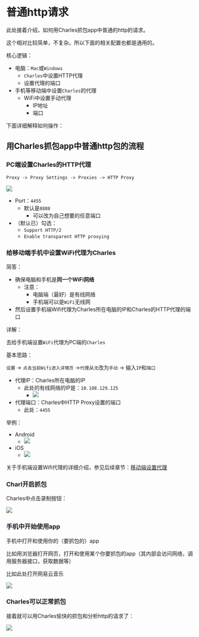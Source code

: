 # 普通http请求

此处接着介绍，如何用Charles抓包app中普通的http的请求。

这个相对比较简单，不复杂。所以下面的相关配置也都是通用的。

核心逻辑：

* 电脑：`Mac`或`Windows`
  * `Charles`中设置HTTP代理
  * 设置代理的端口
* 手机等移动端中设置`Charles`的代理
  * WiFi中设置手动代理
    * IP地址
    * 端口

下面详细解释如何操作：

## 用Charles抓包app中普通http包的流程

### PC端设置Charles的HTTP代理

`Proxy -> Proxy Settings -> Proxies -> HTTP Proxy`

![](../../assets/img/charles_proxy_settings_http_proxy.png)

* Port：`4455`
  * 默认是`8888`
    * 可以改为自己想要的任意端口
* （默认已）勾选：
  * `Support HTTP/2`
  * `Enable transparent HTTP proxying`

### 给移动端手机中设置WiFi代理为Charles

简答：

* 确保电脑和手机是**同一个WiFi网络**
  * 注意：
    * 电脑端（最好）是有线网络
    * 手机端可以是`WiFi`无线网
* 然后设置手机端Wifi代理为Charles所在电脑的IP和Charles的HTTP代理的端口

详解：

去给手机端设置`WiFi`代理为PC端的`Charles`

基本思路：

`设置` -> `点击当前Wifi进入详情页` ->`代理`从`无`改为`手动` -> 输入`IP`和`端口`

* 代理IP：Charles所在电脑的IP
  * 此处的有线网络的IP是：`10.108.129.125`
    * ![](../../assets/img/mac_local_wired_network.png)
* 代理端口：Charles中HTTP Proxy设置的端口
  * 此处：`4455`

举例：

* Android
  * ![](../../assets/img/xiaomi_9_wifi_proxy_charles.png)
* iOS
  * ![](../../assets/img/iphone6_config_proxy_manual.png)

关于手机端设置Wifi代理的详细介绍，参见后续章节：[移动端设置代理](../../how_capture_app/simple_http/mobile_proxy/README.md)

### Charl开启抓包

Charles中点击录制按钮：

![](../../assets/img/charles_enable_start_recording.png)

### 手机中开始使用app

手机中打开和使用你的（要抓包的）app

比如用浏览器打开网页，打开和使用某个你要抓包的app（其内部会访问网络，调用服务器接口，获取数据等）

比如此处打开网易云音乐

![](../../assets/img/mobile_using_app_netease.jpg)

### Charles可以正常抓包

接着就可以用Charles愉快的抓包和分析http的请求了：

![](../../assets/img/charles_capture_work_normal.png)
